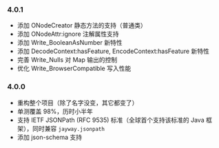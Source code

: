 

### 4.0.1

* 添加 ONodeCreator 静态方法的支持（普通类）
* 添加 ONodeAttr:ignore 注解属性支持
* 添加 Write_BooleanAsNumber 新特性
* 添加 DecodeContext:hasFeature, EncodeContext:hasFeature 新特性
* 完善 Write_Nulls 对 Map 输出的控制
* 优化 Write_BrowserCompatible 写入性能

### 4.0.0

* 重构整个项目（除了名字没变，其它都变了） 
* 单测覆盖 98%，历时小半年 
* 支持 IETF JSONPath (RFC 9535) 标准（全球首个支持该标准的 Java 框架），同时兼容 `jayway.jsonpath`
* 添加 json-schema 支持


